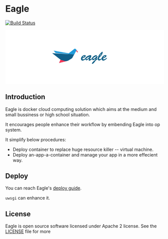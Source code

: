 # Eagle

[![Build Status](https://travis-ci.org/saga92/eagle.svg?branch=master)](https://travis-ci.org/saga92/eagle)

<img src="docs/static_files/logo.png" width = "500"  alt="Eagle" align=center />

## Introduction

Eagle is docker cloud computing solution which aims at the medium and small bussiness or high school situation.

It encourages people enhance their workflow by embending Eagle into op system.

It simplify below procedures:
- Deploy container to replace huge resource killer -- virtual machine.
- Deploy an-app-a-container and manage your app in a more effecient way.

## Deploy

You can reach Eagle's [deploy guide](https://github.com/saga92/eagle/wiki/Deploy-Guide). 

`uwsgi` can enhance it.

## License

Eagle is open source software licensed under Apache 2 license. See the [LICENSE](https://github.com/saga92/eagle/blob/master/LICENSE) file for more
